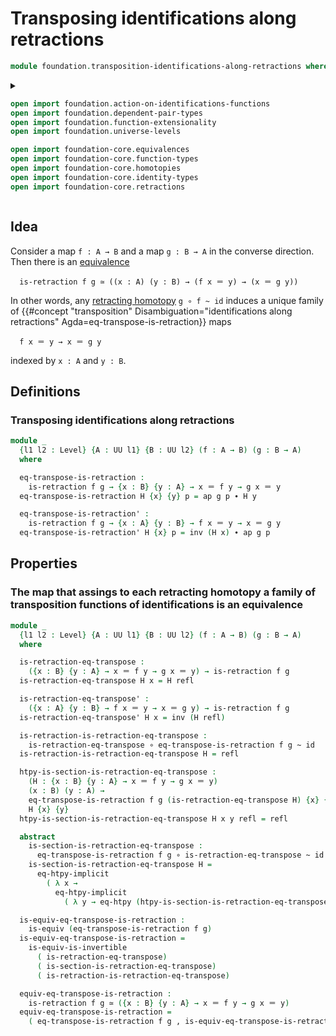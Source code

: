 # Transposing identifications along retractions

```agda
module foundation.transposition-identifications-along-retractions where
```

<details><summary>

```agda
open import foundation.action-on-identifications-functions
open import foundation.dependent-pair-types
open import foundation.function-extensionality
open import foundation.universe-levels

open import foundation-core.equivalences
open import foundation-core.function-types
open import foundation-core.homotopies
open import foundation-core.identity-types
open import foundation-core.retractions
```

</details>

## Idea

Consider a map `f : A → B` and a map `g : B → A` in the converse direction. Then
there is an [equivalence](foundation-core.equivalences.md)

```text
  is-retraction f g ≃ ((x : A) (y : B) → (f x ＝ y) → (x ＝ g y))
```

In other words, any [retracting homotopy](foundation-core.retractions.md)
`g ∘ f ~ id` induces a unique family of
{{#concept "transposition" Disambiguation="identifications along retractions" Agda=eq-transpose-is-retraction}}
maps

```text
  f x ＝ y → x ＝ g y
```

indexed by `x : A` and `y : B`.

## Definitions

### Transposing identifications along retractions

```agda
module _
  {l1 l2 : Level} {A : UU l1} {B : UU l2} (f : A → B) (g : B → A)
  where

  eq-transpose-is-retraction :
    is-retraction f g → {x : B} {y : A} → x ＝ f y → g x ＝ y
  eq-transpose-is-retraction H {x} {y} p = ap g p ∙ H y

  eq-transpose-is-retraction' :
    is-retraction f g → {x : A} {y : B} → f x ＝ y → x ＝ g y
  eq-transpose-is-retraction' H {x} p = inv (H x) ∙ ap g p
```

## Properties

### The map that assings to each retracting homotopy a family of transposition functions of identifications is an equivalence

```agda
module _
  {l1 l2 : Level} {A : UU l1} {B : UU l2} (f : A → B) (g : B → A)
  where

  is-retraction-eq-transpose :
    ({x : B} {y : A} → x ＝ f y → g x ＝ y) → is-retraction f g
  is-retraction-eq-transpose H x = H refl

  is-retraction-eq-transpose' :
    ({x : A} {y : B} → f x ＝ y → x ＝ g y) → is-retraction f g
  is-retraction-eq-transpose' H x = inv (H refl)

  is-retraction-is-retraction-eq-transpose :
    is-retraction-eq-transpose ∘ eq-transpose-is-retraction f g ~ id
  is-retraction-is-retraction-eq-transpose H = refl

  htpy-is-section-is-retraction-eq-transpose :
    (H : {x : B} {y : A} → x ＝ f y → g x ＝ y)
    (x : B) (y : A) →
    eq-transpose-is-retraction f g (is-retraction-eq-transpose H) {x} {y} ~
    H {x} {y}
  htpy-is-section-is-retraction-eq-transpose H x y refl = refl

  abstract
    is-section-is-retraction-eq-transpose :
      eq-transpose-is-retraction f g ∘ is-retraction-eq-transpose ~ id
    is-section-is-retraction-eq-transpose H =
      eq-htpy-implicit
        ( λ x →
          eq-htpy-implicit
            ( λ y → eq-htpy (htpy-is-section-is-retraction-eq-transpose H x y)))

  is-equiv-eq-transpose-is-retraction :
    is-equiv (eq-transpose-is-retraction f g)
  is-equiv-eq-transpose-is-retraction =
    is-equiv-is-invertible
      ( is-retraction-eq-transpose)
      ( is-section-is-retraction-eq-transpose)
      ( is-retraction-is-retraction-eq-transpose)

  equiv-eq-transpose-is-retraction :
    is-retraction f g ≃ ({x : B} {y : A} → x ＝ f y → g x ＝ y)
  equiv-eq-transpose-is-retraction =
    ( eq-transpose-is-retraction f g , is-equiv-eq-transpose-is-retraction)
```

